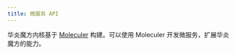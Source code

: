 ```yaml
---
title: 微服务 API
---
```


华炎魔方内核基于 [Moleculer](https://moleculer.services/zh/) 构建。可以使用 Moleculer 开发微服务，扩展华炎魔方的能力。

